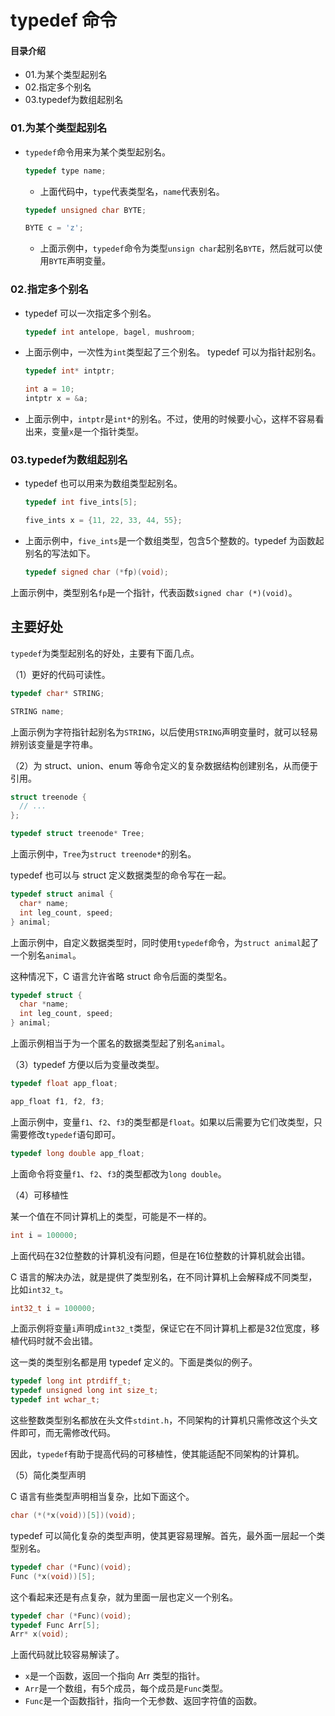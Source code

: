 # typedef 命令
#### 目录介绍
- 01.为某个类型起别名
- 02.指定多个别名
- 03.typedef为数组起别名




### 01.为某个类型起别名
- `typedef`命令用来为某个类型起别名。
    ```c
    typedef type name;
    ```
    - 上面代码中，`type`代表类型名，`name`代表别名。
    ```c
    typedef unsigned char BYTE;
    
    BYTE c = 'z';
    ```
    - 上面示例中，`typedef`命令为类型`unsign char`起别名`BYTE`，然后就可以使用`BYTE`声明变量。




### 02.指定多个别名
- typedef 可以一次指定多个别名。
    ```c
    typedef int antelope, bagel, mushroom;
    ```
- 上面示例中，一次性为`int`类型起了三个别名。 typedef 可以为指针起别名。
    ```c
    typedef int* intptr;
  
    int a = 10;
    intptr x = &a;
    ```
- 上面示例中，`intptr`是`int*`的别名。不过，使用的时候要小心，这样不容易看出来，变量`x`是一个指针类型。 




### 03.typedef为数组起别名
- typedef 也可以用来为数组类型起别名。
    ```c
    typedef int five_ints[5];
  
    five_ints x = {11, 22, 33, 44, 55};
    ```
- 上面示例中，`five_ints`是一个数组类型，包含5个整数的。typedef 为函数起别名的写法如下。
    ```c
    typedef signed char (*fp)(void);
    ```

上面示例中，类型别名`fp`是一个指针，代表函数`signed char (*)(void)`。

## 主要好处

`typedef`为类型起别名的好处，主要有下面几点。

（1）更好的代码可读性。

```c
typedef char* STRING;

STRING name;
```

上面示例为字符指针起别名为`STRING`，以后使用`STRING`声明变量时，就可以轻易辨别该变量是字符串。

（2）为 struct、union、enum 等命令定义的复杂数据结构创建别名，从而便于引用。

```c
struct treenode {
  // ...
};

typedef struct treenode* Tree;
```

上面示例中，`Tree`为`struct treenode*`的别名。

typedef 也可以与 struct 定义数据类型的命令写在一起。

```c
typedef struct animal {
  char* name;
  int leg_count, speed;
} animal;
```

上面示例中，自定义数据类型时，同时使用`typedef`命令，为`struct animal`起了一个别名`animal`。

这种情况下，C 语言允许省略 struct 命令后面的类型名。

```c
typedef struct {
  char *name;
  int leg_count, speed;
} animal;
```

上面示例相当于为一个匿名的数据类型起了别名`animal`。

（3）typedef 方便以后为变量改类型。

```c
typedef float app_float;

app_float f1, f2, f3;
```

上面示例中，变量`f1`、`f2`、`f3`的类型都是`float`。如果以后需要为它们改类型，只需要修改`typedef`语句即可。

```c
typedef long double app_float;
```

上面命令将变量`f1`、`f2`、`f3`的类型都改为`long double`。

（4）可移植性

某一个值在不同计算机上的类型，可能是不一样的。

```c
int i = 100000;
```

上面代码在32位整数的计算机没有问题，但是在16位整数的计算机就会出错。

C 语言的解决办法，就是提供了类型别名，在不同计算机上会解释成不同类型，比如`int32_t`。

```c
int32_t i = 100000;
```

上面示例将变量`i`声明成`int32_t`类型，保证它在不同计算机上都是32位宽度，移植代码时就不会出错。

这一类的类型别名都是用 typedef 定义的。下面是类似的例子。

```c
typedef long int ptrdiff_t;
typedef unsigned long int size_t;
typedef int wchar_t;
```

这些整数类型别名都放在头文件`stdint.h`，不同架构的计算机只需修改这个头文件即可，而无需修改代码。

因此，`typedef`有助于提高代码的可移植性，使其能适配不同架构的计算机。

（5）简化类型声明

C 语言有些类型声明相当复杂，比如下面这个。

```c
char (*(*x(void))[5])(void);
```

typedef 可以简化复杂的类型声明，使其更容易理解。首先，最外面一层起一个类型别名。

```c
typedef char (*Func)(void);
Func (*x(void))[5];
```

这个看起来还是有点复杂，就为里面一层也定义一个别名。

```c
typedef char (*Func)(void);
typedef Func Arr[5];
Arr* x(void);
```

上面代码就比较容易解读了。

- `x`是一个函数，返回一个指向 Arr 类型的指针。
- `Arr`是一个数组，有5个成员，每个成员是`Func`类型。
- `Func`是一个函数指针，指向一个无参数、返回字符值的函数。

